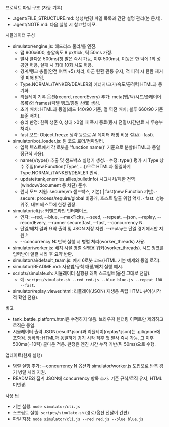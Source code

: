 프로젝트 파일 구조 (자동 기록)

- .agent/FILE_STRUCTURE.md: 생성/변경 파일 목록과 간단 설명 관리(본 문서).
- .agent/NOTE.md: 다음 실행 시 참고할 메모.

시뮬레이터 구성
- simulator/engine.js: 헤드리스 물리/룰 엔진.
  - 맵 900x600, 총알속도 8 px/tick, 틱 50ms 가정.
  - 발사 쿨다운 500ms(첫 발은 즉시 가능, 이후 500ms), 이동은 한 틱에 1회 성공만 허용, 실패 시 최대 10회 시도 허용.
  - 경계/탱크 충돌(안전 여백 +5) 처리, 아군 탄환 관통 유지, 적 피격 시 탄환 제거 및 피해 반영.
  - Type.NORMAL/TANKER/DEALER의 에너지/크기/속도/공격력 HTML과 동기화.
  - 리플레이 기록 옵션(record, recordEvery) 추가: meta(맵/틱/시드/플레이어 목록)와 frames(틱별 탱크/총알 상태) 생성.
  - 초기 배치: HTML과 동일(레드 140/90 기준, 열 역전 배치; 블루 660/90 기준 표준 배치).
  - 승리 판정: 한쪽 생존 0, 상대 >0일 때 즉시 종료(동시 전멸/시간만료 시 무승부 처리).
  - fast 모드: Object.freeze 생략 등으로 AI 데이터 래핑 비용 절감(--fast).
- simulator/bot_loader.js: 팀 코드 로더/컴파일러.
  - 입력 텍스트에서 각 로봇을 'function name()' 기준으로 분할(HTML과 동일 정규식 사용).
  - name()/type() 추출 및 샌드박스 실행기 생성.
    · 수정: type() 평가 시 Type 상수 주입(new Function('Type', ...))으로 HTML과 동일하게 Type.NORMAL/TANKER/DEALER 인식.
  - update(tank,enemies,allies,bulletInfo) 시그니처/제한 전역(window/document 등 차단) 준수.
  - 런너 모드 지원: secure(vm 샌드박스, 기본) | fast(new Function 기반).
    · secure: process/require/global 비공개, 호스트 탈출 위험 억제.
    · fast: 성능 위주, 내부 테스트에 한정 권장.
- simulator/cli.js: 커맨드라인 인터페이스.
  - 인자: --red, --blue, --maxTicks, --seed, --repeat, --json, --replay, --recordEvery, --runner secure|fast, --fast, --concurrency N.
  - 단일/배치 결과 요약 출력 및 JSON 저장 지원. --replay는 단일 경기에서만 지원.ª
  - --concurrency N: 반복 실행 시 병렬 처리(worker_threads) 사용.
- simulator/worker.js: 배치 시뮬 병렬 실행용 워커(worker_threads). 시드 청크를 입력받아 일괄 처리 후 요약 반환.
- simulator/ai/default_team.js: 예시 6로봇 코드(HTML 기본 예제와 동일 로직).
- simulator/README.md: 사용법/규칙 매핑/배치 실행 예시.
 - scripts/simulate.sh: 시뮬레이터 실행용 래퍼 스크립트(옵션 그대로 전달).
   - 예: `scripts/simulate.sh --red red.js --blue blue.js --repeat 100 --fast`.
- simulator/replay_viewer.html: 리플레이(JSON) 재생용 독립 HTML 뷰어(시각적 확인 전용).

비고
- tank_battle_platform.html은 수정하지 않음. 브라우저 렌더링 이펙트만 제외하고 로직은 동일.
- 시뮬레이터 출력 JSON(result*.json)과 리플레이(replay*.json)는 .gitignore에 포함됨.
정확화: HTML과 동일하게 경기 시작 직후 첫 발사 즉시 가능. 그 이후 500ms(=10틱) 쿨다운 적용. 판정은 엔진 시간 누적 기반(틱 50ms)으로 수행.

업데이트(현재 실행)
- 병렬 실행 추가: --concurrency N 옵션과 simulator/worker.js 도입으로 반복 경기 병렬 처리 지원.
- README와 집계 JSON에 concurrency 항목 추가. 기존 규칙/로직 유지, HTML 미변경.

사용 팁
- 기본 실행: `node simulator/cli.js`
- 스크립트 실행: `scripts/simulate.sh` (경로/옵션 전달이 간편)
- 파일 지정: `node simulator/cli.js --red red.js --blue blue.js`
